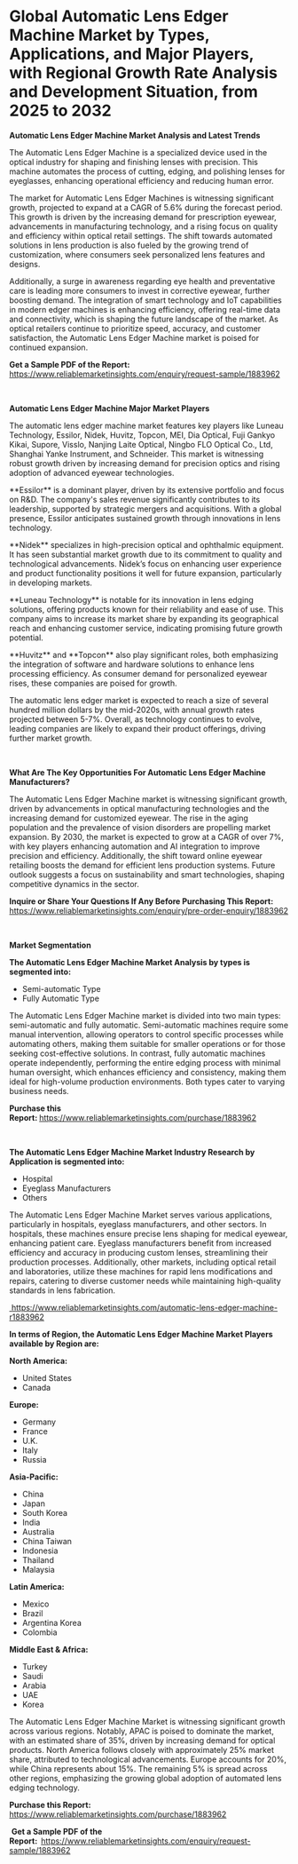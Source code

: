 <p><h1>Global Automatic Lens Edger Machine Market by Types, Applications, and Major Players, with Regional Growth Rate Analysis and Development Situation, from 2025 to 2032</h1></p><p><strong>Automatic Lens Edger Machine Market Analysis and Latest Trends</strong></p>
<p><p>The Automatic Lens Edger Machine is a specialized device used in the optical industry for shaping and finishing lenses with precision. This machine automates the process of cutting, edging, and polishing lenses for eyeglasses, enhancing operational efficiency and reducing human error.</p><p>The market for Automatic Lens Edger Machines is witnessing significant growth, projected to expand at a CAGR of 5.6% during the forecast period. This growth is driven by the increasing demand for prescription eyewear, advancements in manufacturing technology, and a rising focus on quality and efficiency within optical retail settings. The shift towards automated solutions in lens production is also fueled by the growing trend of customization, where consumers seek personalized lens features and designs.</p><p>Additionally, a surge in awareness regarding eye health and preventative care is leading more consumers to invest in corrective eyewear, further boosting demand. The integration of smart technology and IoT capabilities in modern edger machines is enhancing efficiency, offering real-time data and connectivity, which is shaping the future landscape of the market. As optical retailers continue to prioritize speed, accuracy, and customer satisfaction, the Automatic Lens Edger Machine market is poised for continued expansion.</p></p>
<p><strong>Get a Sample PDF of the Report:&nbsp;</strong> <a href="https://www.reliablemarketinsights.com/enquiry/request-sample/1883962?utm_campaign=2609&utm_medium=2&utm_source=Github&utm_content=ia&utm_term=12042025&utm_id=automatic-lens-edger-machine">https://www.reliablemarketinsights.com/enquiry/request-sample/1883962</a></p>
<p>&nbsp;</p>
<p><strong>Automatic Lens Edger Machine Major Market Players</strong></p>
<p><p>The automatic lens edger machine market features key players like Luneau Technology, Essilor, Nidek, Huvitz, Topcon, MEI, Dia Optical, Fuji Gankyo Kikai, Supore, Visslo, Nanjing Laite Optical, Ningbo FLO Optical Co., Ltd, Shanghai Yanke Instrument, and Schneider. This market is witnessing robust growth driven by increasing demand for precision optics and rising adoption of advanced eyewear technologies.</p><p>**Essilor** is a dominant player, driven by its extensive portfolio and focus on R&D. The company's sales revenue significantly contributes to its leadership, supported by strategic mergers and acquisitions. With a global presence, Essilor anticipates sustained growth through innovations in lens technology.</p><p>**Nidek** specializes in high-precision optical and ophthalmic equipment. It has seen substantial market growth due to its commitment to quality and technological advancements. Nidek’s focus on enhancing user experience and product functionality positions it well for future expansion, particularly in developing markets.</p><p>**Luneau Technology** is notable for its innovation in lens edging solutions, offering products known for their reliability and ease of use. This company aims to increase its market share by expanding its geographical reach and enhancing customer service, indicating promising future growth potential.</p><p>**Huvitz** and **Topcon** also play significant roles, both emphasizing the integration of software and hardware solutions to enhance lens processing efficiency. As consumer demand for personalized eyewear rises, these companies are poised for growth.</p><p>The automatic lens edger market is expected to reach a size of several hundred million dollars by the mid-2020s, with annual growth rates projected between 5-7%. Overall, as technology continues to evolve, leading companies are likely to expand their product offerings, driving further market growth.</p></p>
<p>&nbsp;</p>
<p><strong>What Are The Key Opportunities For Automatic Lens Edger Machine Manufacturers?</strong></p>
<p><p>The Automatic Lens Edger Machine market is witnessing significant growth, driven by advancements in optical manufacturing technologies and the increasing demand for customized eyewear. The rise in the aging population and the prevalence of vision disorders are propelling market expansion. By 2030, the market is expected to grow at a CAGR of over 7%, with key players enhancing automation and AI integration to improve precision and efficiency. Additionally, the shift toward online eyewear retailing boosts the demand for efficient lens production systems. Future outlook suggests a focus on sustainability and smart technologies, shaping competitive dynamics in the sector.</p></p>
<p><strong>Inquire or Share Your Questions If Any Before Purchasing This Report:</strong> <a href="https://www.reliablemarketinsights.com/enquiry/pre-order-enquiry/1883962?utm_campaign=2609&utm_medium=2&utm_source=Github&utm_content=ia&utm_term=12042025&utm_id=automatic-lens-edger-machine">https://www.reliablemarketinsights.com/enquiry/pre-order-enquiry/1883962</a></p>
<p>&nbsp;</p>
<p><strong>Market Segmentation</strong></p>
<p><strong>The Automatic Lens Edger Machine Market Analysis by types is segmented into:</strong></p>
<p><ul><li>Semi-automatic Type</li><li>Fully Automatic Type</li></ul></p>
<p><p>The Automatic Lens Edger Machine market is divided into two main types: semi-automatic and fully automatic. Semi-automatic machines require some manual intervention, allowing operators to control specific processes while automating others, making them suitable for smaller operations or for those seeking cost-effective solutions. In contrast, fully automatic machines operate independently, performing the entire edging process with minimal human oversight, which enhances efficiency and consistency, making them ideal for high-volume production environments. Both types cater to varying business needs.</p></p>
<p><strong>Purchase this Report:&nbsp;</strong><a href="https://www.reliablemarketinsights.com/purchase/1883962?utm_campaign=2609&utm_medium=2&utm_source=Github&utm_content=ia&utm_term=12042025&utm_id=automatic-lens-edger-machine">https://www.reliablemarketinsights.com/purchase/1883962</a></p>
<p>&nbsp;</p>
<p><strong>The Automatic Lens Edger Machine Market Industry Research by Application is segmented into:</strong></p>
<p><ul><li>Hospital</li><li>Eyeglass Manufacturers</li><li>Others</li></ul></p>
<p><p>The Automatic Lens Edger Machine Market serves various applications, particularly in hospitals, eyeglass manufacturers, and other sectors. In hospitals, these machines ensure precise lens shaping for medical eyewear, enhancing patient care. Eyeglass manufacturers benefit from increased efficiency and accuracy in producing custom lenses, streamlining their production processes. Additionally, other markets, including optical retail and laboratories, utilize these machines for rapid lens modifications and repairs, catering to diverse customer needs while maintaining high-quality standards in lens fabrication.</p></p>
<p><a href="https://www.reliablemarketinsights.com/automatic-lens-edger-machine-r1883962?utm_campaign=2609&utm_medium=2&utm_source=Github&utm_content=ia&utm_term=12042025&utm_id=automatic-lens-edger-machine">&nbsp;https://www.reliablemarketinsights.com/automatic-lens-edger-machine-r1883962</a></p>
<p><strong>In terms of Region, the Automatic Lens Edger Machine Market Players available by Region are:</strong></p>
<p>
    <p> <strong> North America: </strong>
        <ul>
            <li>United States</li>
            <li>Canada</li>
        </ul>
        </p> 
    <p> <strong> Europe: </strong>
        <ul>
            <li>Germany</li>
            <li>France</li>
            <li>U.K.</li>
            <li>Italy</li>
            <li>Russia</li>
        </ul>
        </p> 
    <p> <strong> Asia-Pacific: </strong>
        <ul>
            <li>China</li>
            <li>Japan</li>
            <li>South Korea</li>
            <li>India</li>
            <li>Australia</li>
            <li>China Taiwan</li>
            <li>Indonesia</li>
            <li>Thailand</li>
            <li>Malaysia</li>
        </ul>
        </p> 
    <p> <strong> Latin America: </strong>
        <ul>
            <li>Mexico</li>
            <li>Brazil</li>
            <li>Argentina Korea</li>
            <li>Colombia</li>
        </ul>
        </p> 
    <p> <strong> Middle East & Africa: </strong>
        <ul>
            <li>Turkey</li>
            <li>Saudi</li>
            <li>Arabia</li>
            <li>UAE</li>
            <li>Korea</li>
        </ul>
    </p>
    </p>
<p><p>The Automatic Lens Edger Machine Market is witnessing significant growth across various regions. Notably, APAC is poised to dominate the market, with an estimated share of 35%, driven by increasing demand for optical products. North America follows closely with approximately 25% market share, attributed to technological advancements. Europe accounts for 20%, while China represents about 15%. The remaining 5% is spread across other regions, emphasizing the growing global adoption of automated lens edging technology.</p></p>
<p><strong>Purchase this Report: </strong><a href="https://www.reliablemarketinsights.com/purchase/1883962?utm_campaign=2609&utm_medium=2&utm_source=Github&utm_content=ia&utm_term=12042025&utm_id=automatic-lens-edger-machine">https://www.reliablemarketinsights.com/purchase/1883962</a></p>
<p>&nbsp;<strong>Get a Sample PDF of the Report:&nbsp;&nbsp;</strong><a href="https://www.reliablemarketinsights.com/enquiry/request-sample/1883962?utm_campaign=2609&utm_medium=2&utm_source=Github&utm_content=ia&utm_term=12042025&utm_id=automatic-lens-edger-machine">https://www.reliablemarketinsights.com/enquiry/request-sample/1883962</a></p>
<p><strong></strong></p>
<p><p></p><p></p><p></p></p>